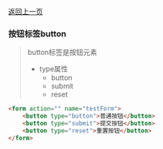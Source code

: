 [返回上一页](/README.md)

### 按钮标签button

> button标签是按钮元素
>
> - type属性
>   - button
>   - submit
>   - reset

```html
<form action="" name="testForm">
    <button type="button">普通按钮</button>
    <button type="submit">提交按钮</button>
    <button type="reset">重置按钮</button>
</form>
```

### 